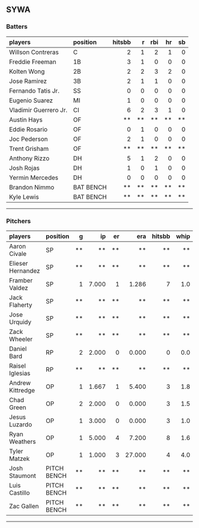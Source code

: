 ## SYWA

### Batters

 
|players               |position  | hitsbb|  r| rbi| hr| sb| 
|:---------------------|:---------|------:|--:|---:|--:|--:| 
|Willson Contreras     |C         |      2|  1|   2|  1|  0| 
|Freddie Freeman       |1B        |      3|  1|   0|  0|  0| 
|Kolten Wong           |2B        |      2|  2|   3|  2|  0| 
|Jose Ramirez          |3B        |      2|  1|   1|  0|  0| 
|Fernando Tatis Jr.    |SS        |      0|  0|   0|  0|  0| 
|Eugenio Suarez        |MI        |      1|  0|   0|  0|  0| 
|Vladimir Guerrero Jr. |CI        |      6|  2|   3|  1|  0| 
|Austin Hays           |OF        |     **| **|  **| **| **| 
|Eddie Rosario         |OF        |      0|  1|   0|  0|  0| 
|Joc Pederson          |OF        |      2|  1|   0|  0|  0| 
|Trent Grisham         |OF        |     **| **|  **| **| **| 
|Anthony Rizzo         |DH        |      5|  1|   2|  0|  0| 
|Josh Rojas            |DH        |      1|  0|   1|  0|  0| 
|Yermin Mercedes       |DH        |      0|  0|   0|  0|  0| 
|Brandon Nimmo         |BAT BENCH |     **| **|  **| **| **| 
|Kyle Lewis            |BAT BENCH |     **| **|  **| **| **| 


* * *

### Pitchers

 
|players           |position    |  g|    ip| er|    era| hitsbb| whip| so|  w| sv| 
|:-----------------|:-----------|--:|-----:|--:|------:|------:|----:|--:|--:|--:| 
|Aaron Civale      |SP          | **|    **| **|     **|     **|   **| **| **| **| 
|Elieser Hernandez |SP          | **|    **| **|     **|     **|   **| **| **| **| 
|Framber Valdez    |SP          |  1| 7.000|  1|  1.286|      7|  1.0| 10|  1|  0| 
|Jack Flaherty     |SP          | **|    **| **|     **|     **|   **| **| **| **| 
|Jose Urquidy      |SP          | **|    **| **|     **|     **|   **| **| **| **| 
|Zack Wheeler      |SP          | **|    **| **|     **|     **|   **| **| **| **| 
|Daniel Bard       |RP          |  2| 2.000|  0|  0.000|      0|  0.0|  5|  0|  1| 
|Raisel Iglesias   |RP          | **|    **| **|     **|     **|   **| **| **| **| 
|Andrew Kittredge  |OP          |  1| 1.667|  1|  5.400|      3|  1.8|  2|  0|  0| 
|Chad Green        |OP          |  2| 2.000|  0|  0.000|      3|  1.5|  3|  0|  0| 
|Jesus Luzardo     |OP          |  1| 3.000|  0|  0.000|      3|  1.0|  6|  1|  0| 
|Ryan Weathers     |OP          |  1| 5.000|  4|  7.200|      8|  1.6|  2|  0|  0| 
|Tyler Matzek      |OP          |  1| 1.000|  3| 27.000|      4|  4.0|  1|  0|  0| 
|Josh Staumont     |PITCH BENCH | **|    **| **|     **|     **|   **| **| **| **| 
|Luis Castillo     |PITCH BENCH | **|    **| **|     **|     **|   **| **| **| **| 
|Zac Gallen        |PITCH BENCH | **|    **| **|     **|     **|   **| **| **| **| 


* * *


